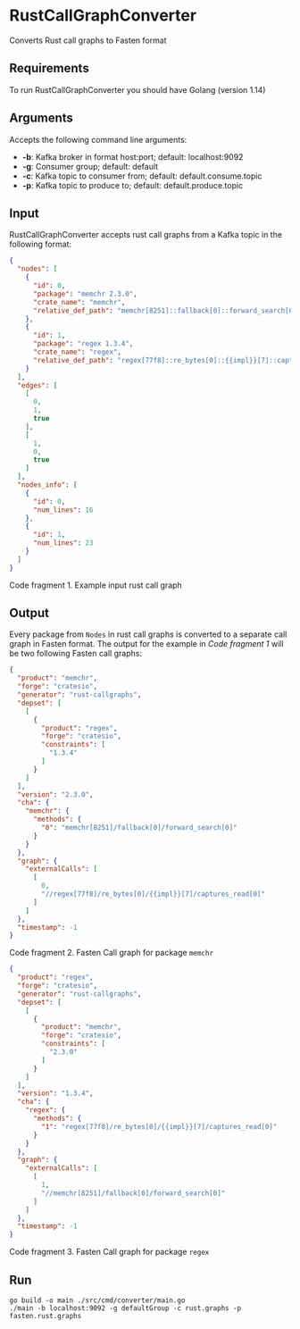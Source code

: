 # RustCallGraphConverter

Converts Rust call graphs to Fasten format

## Requirements

To run RustCallGraphConverter you should have Golang (version 1.14)

## Arguments

Accepts the following command line arguments: 
   * **-b**: Kafka broker in format host:port; default: localhost:9092
   * **-g**: Consumer group; default: default
   * **-c**: Kafka topic to consumer from; default: default.consume.topic
   * **-p**: Kafka topic to produce to; default: default.produce.topic

## Input 

RustCallGraphConverter accepts rust call graphs from a Kafka topic in the following format:
```json
{
  "nodes": [
    {
      "id": 0,
      "package": "memchr 2.3.0",
      "crate_name": "memchr",
      "relative_def_path": "memchr[8251]::fallback[0]::forward_search[0]"
    },
    {
      "id": 1,
      "package": "regex 1.3.4",
      "crate_name": "regex",
      "relative_def_path": "regex[77f8]::re_bytes[0]::{{impl}}[7]::captures_read[0]"
    }
  ],
  "edges": [
    [
      0,
      1,
      true
    ],
    [
      1,
      0,
      true
    ]
  ],
  "nodes_info": [
    {
      "id": 0,
      "num_lines": 16
    },
    {
      "id": 1,
      "num_lines": 23
    }
  ]
}
```
Code fragment 1. Example input rust call graph

## Output

Every package from `Nodes` in rust call graphs is converted to a separate call graph in Fasten format. 
The output for the example in _Code fragment 1_ will be two following Fasten call graphs:
```json
{
  "product": "memchr",
  "forge": "cratesio",
  "generator": "rust-callgraphs",
  "depset": [
    [
      {
        "product": "regex",
        "forge": "cratesio",
        "constraints": [
          "1.3.4"
        ]
      }
    ]
  ],
  "version": "2.3.0",
  "cha": {
    "memchr": {
      "methods": {
        "0": "memchr[8251]/fallback[0]/forward_search[0]"
      }
    }
  },
  "graph": {
    "externalCalls": [
      [
        0,
        "//regex[77f8]/re_bytes[0]/{{impl}}[7]/captures_read[0]"
      ]
    ]
  },
  "timestamp": -1
}
```
Code fragment 2. Fasten Call graph for package `memchr`

```json
{
  "product": "regex",
  "forge": "cratesio",
  "generator": "rust-callgraphs",
  "depset": [
    [
      {
        "product": "memchr",
        "forge": "cratesio",
        "constraints": [
          "2.3.0"
        ]
      }
    ]
  ],
  "version": "1.3.4",
  "cha": {
    "regex": {
      "methods": {
        "1": "regex[77f8]/re_bytes[0]/{{impl}}[7]/captures_read[0]"
      }
    }
  },
  "graph": {
    "externalCalls": [
      [
        1,
        "//memchr[8251]/fallback[0]/forward_search[0]"
      ]
    ]
  },
  "timestamp": -1
}
```
Code fragment 3. Fasten Call graph for package `regex`

## Run 

```shell
go build -o main ./src/cmd/converter/main.go
./main -b localhost:9092 -g defaultGroup -c rust.graphs -p fasten.rust.graphs
```
